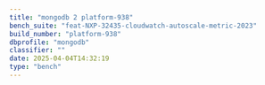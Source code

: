 ```yaml
---
title: "mongodb 2 platform-938"
bench_suite: "feat-NXP-32435-cloudwatch-autoscale-metric-2023"
build_number: "platform-938"
dbprofile: "mongodb"
classifier: ""
date: 2025-04-04T14:32:19
type: "bench"
---
```

